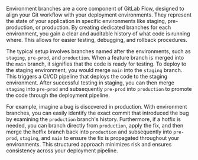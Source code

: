 Environment branches are a core component of GitLab Flow, designed to align your Git workflow with your deployment environments. They represent the state of your application in specific environments like staging, pre-production, or production. By creating dedicated branches for each environment, you gain a clear and auditable history of what code is running where. This allows for easier testing, debugging, and rollback procedures.

The typical setup involves branches named after the environments, such as `staging`, `pre-prod`, and `production`. When a feature branch is merged into the `main` branch, it signifies that the code is ready for testing. To deploy to the staging environment, you would merge `main` into the `staging` branch. This triggers a CI/CD pipeline that deploys the code to the staging environment. After successful testing in staging, you can then merge `staging` into `pre-prod` and subsequently `pre-prod` into `production` to promote the code through the deployment pipeline.

For example, imagine a bug is discovered in production. With environment branches, you can easily identify the exact commit that introduced the bug by examining the `production` branch's history. Furthermore, if a hotfix is needed, you can branch directly from `production`, apply the fix, and then merge the hotfix branch back into `production` and subsequently into `pre-prod`, `staging`, and `main` to ensure the fix is propagated throughout your environments. This structured approach minimizes risk and ensures consistency across your deployment pipeline.